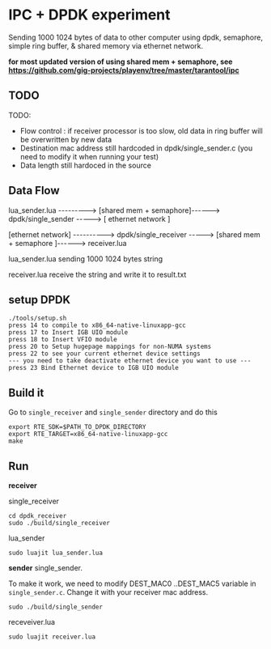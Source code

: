 # IPC + DPDK experiment

Sending 1000 1024 bytes of data to other computer using dpdk, semaphore, simple ring buffer, & shared memory via ethernet network.

**for most updated version of using shared mem + semaphore, see https://github.com/gig-projects/playenv/tree/master/tarantool/ipc**

## TODO 

TODO:

- Flow control : if receiver processor is too slow, old data in ring buffer will be overwritten by new data
- Destination mac address still hardcoded in dpdk/single_sender.c (you need to modify it when running your test)
- Data length still hardoced in the source 


## Data Flow

lua_sender.lua ---------> [shared mem + semaphore]------>  dpdk/single_sender -----> [ ethernet network ] 

[ethernet network] ---------->  dpdk/single_receiver ----->  [shared mem + semaphore ]------> receiver.lua

lua_sender.lua sending 1000 1024 bytes string

receiver.lua receive the string and write it to result.txt


## setup DPDK

```
./tools/setup.sh
press 14 to compile to x86_64-native-linuxapp-gcc
press 17 to Insert IGB UIO module
press 18 to Insert VFIO module
press 20 to Setup hugepage mappings for non-NUMA systems
press 22 to see your current ethernet device settings
--- you need to take deactivate ethernet device you want to use ---
press 23 Bind Ethernet device to IGB UIO module

```

## Build it

Go to `single_receiver` and `single_sender` directory and do this
```
export RTE_SDK=$PATH_TO_DPDK_DIRECTORY
export RTE_TARGET=x86_64-native-linuxapp-gcc
make
```

## Run

**receiver**

single_receiver
```
cd dpdk_receiver
sudo ./build/single_receiver
```

lua_sender
```
sudo luajit lua_sender.lua
```


**sender**
single_sender.

To make it work, we need to modify DEST_MAC0 ..DEST_MAC5 variable
in `single_sender.c`. Change it with your receiver mac address.
```
sudo ./build/single_sender
```

receveiver.lua
```
sudo luajit receiver.lua
```
